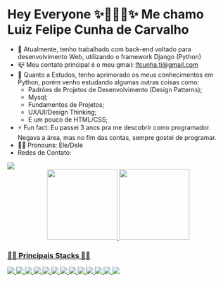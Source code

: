 <h1> Hey Everyone ✨👨🏽‍💻✨
Me chamo Luiz Felipe Cunha de Carvalho </h1>
<a href="https://icons8.com/icon/Rc0Xn5AtE8kX/python"></a>

- 🔭 Atualmente, tenho trabalhado com back-end voltado para desenvolvimento Web, utilizando o framework Django (Python)
- 📪 Meu contato principal é o meu gmail: lfcunha.ti@gmail.com
- 🌱 Quanto a Estudos, tenho aprimorado os meus conhecimentos em Python, porém venho estudando algumas outras coisas como:
  * Padrões de Projetos de Desenvolvimento (Design Patterns);
  * Mysql;
  * Fundamentos de Projetos;
  * UX/UI/Design Thinking;
  * E um pouco de HTML/CSS;
- ⚡ Fun fact: Eu passei 3 anos pra me descobrir como programador. Negava a área, mas no fim das contas, sempre gostei de programar. 
- 🐱‍👤 Pronouns: Ele/Dele
- Redes de Contato:
<div> 
<a href="https://www.linkedin.com/in/lfti2907/" target="_blank"><img src="https://img.icons8.com/color/48/ffffff/linkedin.png"/></a>
</div>

<div align="center">
  <a href="https://github.com/Study98">
  <img height="160em" src="https://github-readme-stats.vercel.app/api?username=Study98&show_icons=true&theme=dracula&include_all_commits=true&count_private=true"/>
  <img height="160em" src="https://github-readme-stats.vercel.app/api/top-langs/?username=Study98&layout=compact&langs_count=7&theme=dracula"/>
</div>
 <div> 
  <h3> 🐱‍💻 Principais Stacks 🐱‍💻</h3>
  <img  src="https://img.icons8.com/color/48/000000/python--v2.png"/>
  <img  src="https://img.icons8.com/material-rounded/24/ffffff/full-stop.png"/>
  <img src="https://img.icons8.com/fluency/48/ffffff/mysql-logo.png"/>
  <img  src="https://img.icons8.com/material-rounded/24/ffffff/full-stop.png"/>
  <img src="https://img.icons8.com/color/48/ffffff/django.png"/>
  <img  src="https://img.icons8.com/material-rounded/24/ffffff/full-stop.png"/>
  <img src="https://img.icons8.com/color/48/ffffff/html-5--v1.png"/>
  <img  src="https://img.icons8.com/material-rounded/24/ffffff/full-stop.png"/>
  <img src="https://img.icons8.com/color/48/ffffff/css3.png"/>
  <img  src="https://img.icons8.com/material-rounded/24/ffffff/full-stop.png"/>
  <img src="https://img.icons8.com/color/48/ffffff/trello.png"/>
  <img  src="https://img.icons8.com/material-rounded/24/ffffff/full-stop.png"/>
  <img src="https://img.icons8.com/external-filled-outline-wichaiwi/48/ffffff/external-ux-uxui-design-filled-outline-wichaiwi.png"/>
 </div>
